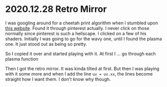 # 2020.12.28 Retro Mirror
I was googling around for a cheetah print algorithm when I stumbled upon [this website]().
Found it through pinterest actually. I never click on those normally since pinterest is such a hellscape.
I clicked on a few of his shaders.
Initially I was going to go for the wavy one, until I found the plasma one.
It just stood out as being so pretty.

So I copied it over and started playing with it.
At first I ... go through each plasma function

Then I got the retro mirror.
It was kinda tilted at first.
But then I was playing with it some more and when I add the line `uv = uv.xx`, the lines become straight how I want them. 
I don't know why though.





